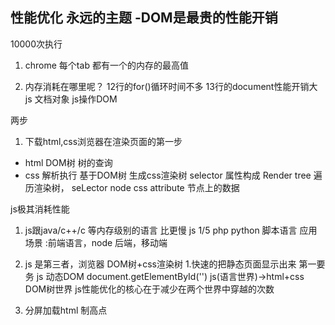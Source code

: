性能优化 永远的主题
-DOM是最贵的性能开销
- 
 10000次执行
 1. chrome 每个tab 都有一个的内存的最高值   

 2. 内存消耗在哪里呢？
    12行的for()循环时间不多
    13行的document性能开销大
     js 文档对象 js操作DOM

 两步
  1. 下载html,css浏览器在渲染页面的第一步
  - html DOM树 树的查询
  - css 解析执行 基于DOM树 生成css渲染树 selector 属性构成 Render tree  遍历渲染树，
  seLector node css
  attribute 节点上的数据

  js极其消耗性能
  1. js跟java/c++/c 等内存级别的语言 比更慢
  js 1/5 php python 脚本语言
  应用场景 :前端语言，node 后端，移动端
  2. js 是第三者，浏览器
    DOM树+css渲染树 1.快速的把静态页面显示出来 第一要务
    js  动态DOM
    document.getElementById('')
    js(语言世界)->html+css DOM树世界
    js性能优化的核心在于减少在两个世界中穿越的次数

  3. 分屏加载html 制高点
